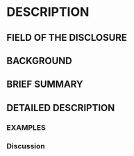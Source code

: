 # DESCRIPTION

## FIELD OF THE DISCLOSURE

## BACKGROUND

## BRIEF SUMMARY

## DETAILED DESCRIPTION

### EXAMPLES

### Discussion

